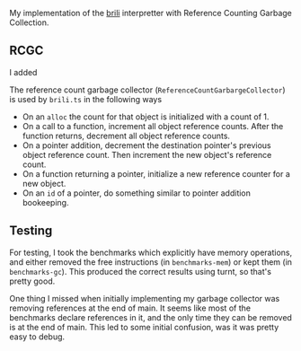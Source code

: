 My implementation of the [brili](https://github.com/sampsyo/bril/tree/main/bril-ts) interpretter with Reference Counting Garbage Collection.

## RCGC
I added 

The reference count garbage collector (`ReferenceCountGarbargeCollector`) is used by `brili.ts` in the following ways
* On an `alloc` the count for that object is initialized with a count of 1.
* On a call to a function, increment all object reference counts. After the function returns, decrement all object reference counts.
* On a pointer addition, decrement the destination pointer's previous object reference count. Then increment the new object's reference count.
* On a function returning a pointer, initialize a new reference counter for a new object.
* On an `id` of a pointer, do something similar to pointer addition bookeeping.


## Testing
For testing, I took the benchmarks which explicitly have memory operations, and either removed the free instructions (in `benchmarks-mem`) or kept them (in `benchmarks-gc`). This produced the correct results using turnt, so that's pretty good.

One thing I missed when initially implementing my garbage collector was removing references at the end of main. It seems like most of the benchmarks declare references in it, and the only time they can be removed is at the end of main. This led to some initial confusion, was it was pretty easy to debug.